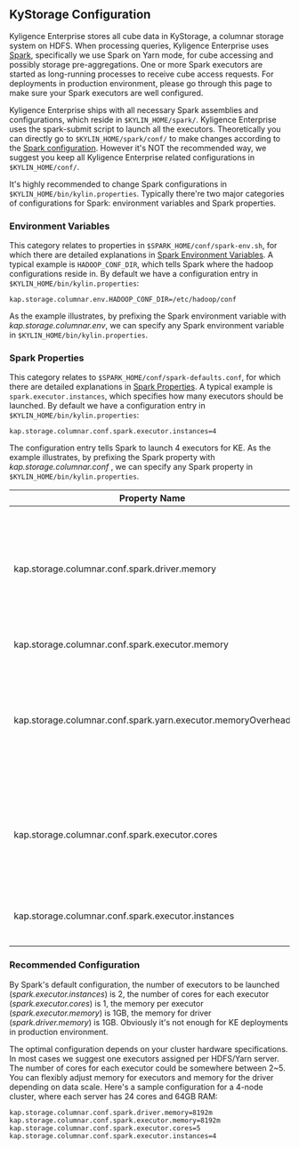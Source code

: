 ## KyStorage Configuration
Kyligence Enterprise stores all cube data in KyStorage, a columnar storage system on HDFS. When processing queries, Kyligence Enterprise uses [Spark](http://spark.apache.org), specifically we use Spark on Yarn mode, for cube accessing and possibly storage pre-aggregations.  One or more Spark executors are started as long-running processes to receive cube access requests. For deployments in production environment, please go through this page to make sure your Spark executors are well configured. 

Kyligence Enterprise ships with all necessary Spark assemblies and configurations, which reside in `$KYLIN_HOME/spark/`. Kyligence Enterprise uses the spark-submit script to launch all the executors. Theoretically you can directly go to `$KYLIN_HOME/spark/conf/` to make changes according to the [Spark configuration]( http://spark.apache.org/docs/latest/configuration.html). However it's NOT the recommended way, we suggest you keep all Kyligence Enterprise related configurations in `$KYLIN_HOME/conf/`. 

It's highly recommended to change Spark configurations in `$KYLIN_HOME/bin/kylin.properties`. Typically there're two major categories of configurations for Spark: environment variables and Spark properties.

### Environment Variables

This category relates to properties in `$SPARK_HOME/conf/spark-env.sh`, for which there are detailed explanations in [Spark Environment Variables](http://spark.apache.org/docs/latest/configuration.html#environment-variables). A typical example is `HADOOP_CONF_DIR`, which tells Spark where the hadoop configurations reside in. By default we have a configuration entry in  `$KYLIN_HOME/bin/kylin.properties`:

```
kap.storage.columnar.env.HADOOP_CONF_DIR=/etc/hadoop/conf
```

As the example illustrates, by prefixing the Spark environment variable with *kap.storage.columnar.env*, we can specify any Spark environment variable in `$KYLIN_HOME/bin/kylin.properties`.

### Spark Properties

This category relates to `$SPARK_HOME/conf/spark-defaults.conf`, for which there are detailed explanations in [Spark Properties](http://spark.apache.org/docs/latest/configuration.html#spark-properties). A typical example is `spark.executor.instances`, which specifies how many executors should be launched. By default we have a configuration entry in `$KYLIN_HOME/bin/kylin.properties`:

```
kap.storage.columnar.conf.spark.executor.instances=4
```

The configuration entry tells Spark to launch 4 executors for KE. As the example illustrates, by prefixing the Spark property with *kap.storage.columnar.conf* , we can specify any Spark property in `$KYLIN_HOME/bin/kylin.properties`.

| Property Name                            | Default | Meaning                                  |
| ---------------------------------------- | ------- | ---------------------------------------- |
| kap.storage.columnar.conf.spark.driver.memory | 4G      | Amount of memory to use for the driver process, i.e. where SparkContext is initialized. (e.g. `1g`, `2g`). *Note:* In client mode, this config must not be set through the `SparkConf` directly in your application, because the driver JVM has already started at that point. Instead, please set this through the `--driver-memory` command line option or in your default properties file. |
| kap.storage.columnar.conf.spark.executor.memory | 4G      | Amount of memory to use per executor process (e.g. `2g`, `8g`). |
| kap.storage.columnar.conf.spark.yarn.executor.memoryOverhead |  1G  | The amount of off-heap memory (in megabytes) to be allocated per executor. This is memory that accounts for things like VM overheads, interned strings, other native overheads, etc. This tends to grow with the executor size (typically 6-10%). Since Kyligence Enterprise's default SNAPPY compression consumes lots of off-heap, by default memoryOverhead is larger (in KAP 2.4.0 it's 4G)|
| kap.storage.columnar.conf.spark.executor.cores | 5       | The number of cores to use on each executor. In standalone and Mesos coarse-grained modes, setting this parameter allows an application to run multiple executors on the same worker, provided that there are enough cores on that worker. Otherwise, only one executor per application will run on each worker. |
| kap.storage.columnar.conf.spark.executor.instances | 4       | The number of executors for static allocation. With `spark.dynamicAllocation.enabled`, the initial set of executors will be at least this large. |

### Recommended Configuration

By Spark's default configuration, the number of executors to be launched (*spark.executor.instances*) is 2, the number of cores for each executor (*spark.executor.cores*) is 1, the memory per executor (*spark.executor.memory*) is 1GB, the memory for driver (*spark.driver.memory*) is 1GB. Obviously it's not enough for KE deployments in production environment. 

The optimal configuration depends on your cluster hardware specifications. In most cases we suggest one executors assigned per HDFS/Yarn server. The number of cores for each executor could be somewhere between 2~5. You can flexibly adjust memory for executors and memory for the driver depending on data scale. Here's a sample configuration for a 4-node cluster, where each server has 24 cores and 64GB RAM:

```
kap.storage.columnar.conf.spark.driver.memory=8192m
kap.storage.columnar.conf.spark.executor.memory=8192m
kap.storage.columnar.conf.spark.executor.cores=5
kap.storage.columnar.conf.spark.executor.instances=4
```
